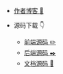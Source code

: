 <!-- _navbar.md -->

- [作者博客 :rocket:](http://www.linyiyuan.top/)

- 源码下载 :point_down:
  - [前端源码 :pencil2:](https://github.com/hyperf-cms/hyperf-cms)
  - [后端源码 :black_nib:](https://github.com/hyperf-cms/hyperf-api)
  - [文档源码 :book:](https://github.com/hyperf-cms/hyperf-wiki)
